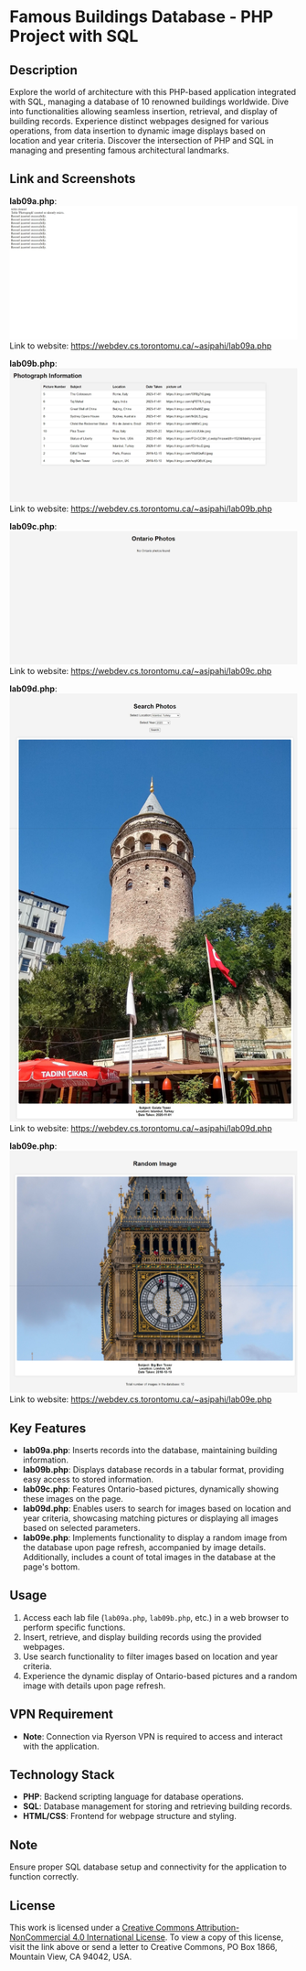 # Famous Buildings Database - PHP Project with SQL


## Description
Explore the world of architecture with this PHP-based application integrated with SQL, managing a database of 10 renowned buildings worldwide. Dive into functionalities allowing seamless insertion, retrieval, and display of building records. Experience distinct webpages designed for various operations, from data insertion to dynamic image displays based on location and year criteria. Discover the intersection of PHP and SQL in managing and presenting famous architectural landmarks.

## Link and Screenshots

**lab09a.php**:
![Famous Buildings](screenshott1.jpeg)
Link to website: https://webdev.cs.torontomu.ca/~asipahi/lab09a.php

**lab09b.php**:
![Famous Buildings](screenshott2.jpeg)
Link to website: https://webdev.cs.torontomu.ca/~asipahi/lab09b.php

**lab09c.php**:
![Famous Buildings](screenshott3.jpeg)
Link to website: https://webdev.cs.torontomu.ca/~asipahi/lab09c.php

**lab09d.php**:
![Famous Buildings](screenshott4.jpeg)
Link to website: https://webdev.cs.torontomu.ca/~asipahi/lab09d.php

**lab09e.php**:
![Famous Buildings](screenshott5.jpeg)
 Link to website: https://webdev.cs.torontomu.ca/~asipahi/lab09e.php


## Key Features
- **lab09a.php**: Inserts records into the database, maintaining building information.
- **lab09b.php**: Displays database records in a tabular format, providing easy access to stored information.  
- **lab09c.php**: Features Ontario-based pictures, dynamically showing these images on the page.  
- **lab09d.php**: Enables users to search for images based on location and year criteria, showcasing matching pictures or displaying all images based on selected parameters.  
- **lab09e.php**: Implements functionality to display a random image from the database upon page refresh, accompanied by image details. Additionally, includes a count of total images in the database at the page's bottom. 

## Usage
1. Access each lab file (`lab09a.php`, `lab09b.php`, etc.) in a web browser to perform specific functions.
2. Insert, retrieve, and display building records using the provided webpages.
3. Use search functionality to filter images based on location and year criteria.
4. Experience the dynamic display of Ontario-based pictures and a random image with details upon page refresh.

## VPN Requirement
- **Note**: Connection via Ryerson VPN is required to access and interact with the application.   

## Technology Stack
- **PHP**: Backend scripting language for database operations.
- **SQL**: Database management for storing and retrieving building records.
- **HTML/CSS**: Frontend for webpage structure and styling.

## Note
Ensure proper SQL database setup and connectivity for the application to function correctly.

## License
This work is licensed under a [Creative Commons Attribution-NonCommercial 4.0 International License](http://creativecommons.org/licenses/by-nc/4.0/). To view a copy of this license, visit the link above or send a letter to Creative Commons, PO Box 1866, Mountain View, CA 94042, USA.
